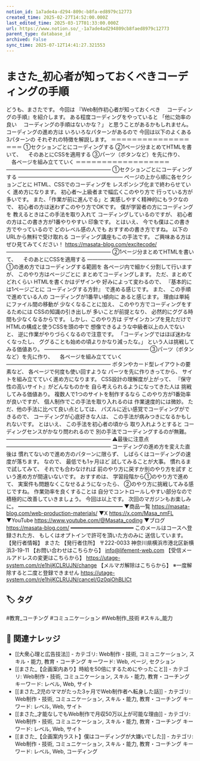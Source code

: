```yaml
---
notion_id: 1a7ade4a-d294-809c-b8fa-ed8979c12773
created_time: 2025-02-27T14:52:00.000Z
last_edited_time: 2025-03-17T01:33:00.000Z
url: https://www.notion.so/_-1a7ade4ad294809cb8faed8979c12773
parent_type: database_id
archived: False
sync_time: 2025-07-12T14:41:27.321553
---
```


# まさた_初心者が知っておくべきコーディングの手順

どうも、まさたです。
今回は
『Web制作初心者が知っておくべき
　コーディングの手順』を紹介します。
ある程度コーディングをやっていると
「他に効率の良い
　コーディングの手順はないかな？」
と思うことがあるかもしれません。
コーディングの進め方は
いろいろなパターンがあるので
今回は以下のよくある3パターンの
それぞれの特徴を解説します。
＝＝＝＝＝＝＝＝＝＝＝＝＝＝＝＝＝＝
①セクションごとにコーディングする
②1ページ分まとめてHTMLを書いて、
　そのあとにCSSを適用する
③パーツ（ボタンなど）を先に作り、
　各ページを組み立てていく
＝＝＝＝＝＝＝＝＝＝＝＝＝＝＝＝＝＝
————————————————————
①セクションごとにコーディングする
————————————————————
ページの上から順に各セクションごとに
HTML、CSSでのコーディングを
レスポンシブ化まで終わらせていく
進め方になります。
初心者〜上級者まで幅広くこのやり方で
行っている方が多いです。
また、「作業が前に進んでる」と
実感しやすく精神的にもラクなので、
初心者の方は迷わずこのやり方でOKです。
僕が学習者の方にコーディングを
教えるときはこの手法を取り入れて
コーディングしているのですが、
初心者の方はこの書き方が1番やりやすい
印象です。
とはいえ、
今でも僕はこの書き方でやっているので
どのレベル感の人でも
おすすめの書き方ですね。
以下のURLから無料で受け取れる
コーディング講座もこの手法です。
ご興味ある方はぜひ見てみてください！
https://masata-blog.com/excitecode/
————————————————————
②1ページ分まとめてHTMLを書いて、
　そのあとにCSSを適用する
————————————————————
①の進め方ではコーディングする範囲を
各ページ内で細かく分割して行いますが、
このやり方はページごとに
まとめてコーディングします。
ただ、まとめてどれくらい
HTMLを書くかはデザインや
好みによって変わるので、
『基本的には1ページごとに
コーディングする方針』
で進める感じです。
また、
この手順で進めている人の
コーディングが1番早い傾向に
あると感じます。
理由は単純にファイル間の移動が
少なくなることに加え、
このやり方でコーディングをするためには
CSSの知識の引き出しが
多いことが前提となり、
必然的にググる時間も少なくなるからです。
しかし、このやり方は
デザインカンプを見ただけで
HTMLの構成と使うCSSを頭の中で
想像できるような中級者以上の人でないと、
逆に作業がやりづらくなるので注意です。
「コーディングではほぼ迷わなくなったし、
ググることも始めの頃よりかなり減ったな。」
という人は挑戦してみる価値あり。
————————————————————
③パーツ（ボタンなど）を先に作り、
　各ページを組み立てていく
————————————————————
ボタンやカード型レイアウトの要素など、
各ページで何度も使い回すような
パーツを先に作りきってから、
サイトを組み立てていく進め方になります。
CSS設計の理解度が上がって、
『保守性の高いサイト』がどんなものかを
自ら考えられるようになってきた人は
挑戦してみる価値あり。
複数人で1つのサイトを制作するなら
このやり方が1番効率が良いですが、
個人制作でこの手法を取り入れるのは
作業速度的には微妙。
ただ、他の手法に比べて良い点としては、
パズルに近い感覚でコーディングができるので、
コーディングが心底好きな人は、
この手法が病みつきになるかもしれないです。
とはいえ、
この手法を初心者の頃から
取り入れようとすると
コーディングセンスがかなり問われるので
別の手法でコーディングするのが無難。
————————————————————
⚠最後に注意点
————————————————————
コーディングの進め方を変えた直後は
慣れてないので進め方のパターンに限らず、
しばらくはコーディングの速度が落ちます。
なので、
最低でも1ヶ月ほど
試してみることが大事。
慣れるまで試してみて、
それでも合わなければ
前のやり方に戻すか別のやり方を試す
という進め方が間違いないです。
おすすめは、
学習段階から①のやり方で進めて、
実案件も問題なくこなせるようになったら、
②のやり方に挑戦してみる感じですね。
作業効率を良くすることは
自分でコントロールしやすい部分なので
積極的に改善していきましょう。
今回は以上です。
次回のマガジンもお楽しみに。
━━━━━━━━━━━━━━━━━━━━
▼商品一覧
https://masata-blog.com/web-production-materials/
▼X
https://x.com/Masa_nmFL
▼YouTube
https://www.youtube.com/@Masata_coding
▼ブログ
https://masata-blog.com/
━━━━━━━━━━━━━━━━━━━━
このメールはコースへ登録された方、
もしくはオプトインで許可を頂いた方のみに
送信しています。
【発行者情報】
まさた
【発行者住所】
〒222-0033
神奈川県横浜市港北区新横浜3-19-11
【お問い合わせはこちらから】
info@lifement-web.com
【受信メールアドレスの変更はこちらから】
https://utage-system.com/r/e1hijKCLRUJN/change
【メルマガ解除はこちらから】
※一度解除すると二度と登録できません
https://utage-system.com/r/e1hijKCLRUJN/cancel/Gz0qiOhBLlCt

## 🏷️ タグ
#教育_コーチング #コミュニケーション #Web制作_技術 #スキル_能力

## 🔗 関連ナレッジ
- [[大衆心理と広告技法]] - カテゴリ: Web制作・技術, コミュニケーション, スキル・能力, 教育・コーチング キーワード: Web, ページ, セクション
- [[まさた_【企画案内あり】時給を50倍にするためにやったこと]] - カテゴリ: Web制作・技術, コミュニケーション, スキル・能力, 教育・コーチング キーワード: レベル, Web, サイト
- [[まさた_2児のママがたった3ヶ月でWeb制作者へ転身した話]] - カテゴリ: Web制作・技術, コミュニケーション, スキル・能力, 教育・コーチング キーワード: レベル, Web, サイト
- [[まさた_才能なしでもWeb制作で月収50万以上が可能な理由]] - カテゴリ: Web制作・技術, コミュニケーション, スキル・能力, 教育・コーチング キーワード: レベル, Web, サイト
- [[まさた_【企画案内ラスト】僕はコーディングが大嫌いでした]] - カテゴリ: Web制作・技術, コミュニケーション, スキル・能力, 教育・コーチング キーワード: レベル, Web, コーディング
